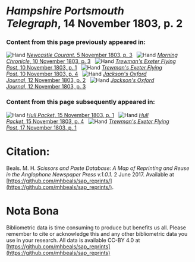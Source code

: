 # *Hampshire Portsmouth Telegraph*, 14 November 1803, p. 2  
  
### Content from this page previously appeared in:  
![Hand](http://scissorsandpaste.net/wp-content/uploads/2017/06/smallhandpointer.png) [*Newcastle Courant*, 5 November 1803, p. 3](https://mhbeals.github.io/sap_html/Newcastle-Courant/Newcastle-Courant-5-November-1803-p-3)  
![Hand](http://scissorsandpaste.net/wp-content/uploads/2017/06/smallhandpointer.png) [*Morning Chronicle*, 10 November 1803, p. 3](https://mhbeals.github.io/sap_html/Morning-Chronicle/Morning-Chronicle-10-November-1803-p-3)  
![Hand](http://scissorsandpaste.net/wp-content/uploads/2017/06/smallhandpointer.png) [*Trewman's Exeter Flying Post*, 10 November 1803, p. 1](https://mhbeals.github.io/sap_html/Trewman's-Exeter-Flying-Post/Trewman's-Exeter-Flying-Post-10-November-1803-p-1)  
![Hand](http://scissorsandpaste.net/wp-content/uploads/2017/06/smallhandpointer.png) [*Trewman's Exeter Flying Post*, 10 November 1803, p. 4](https://mhbeals.github.io/sap_html/Trewman's-Exeter-Flying-Post/Trewman's-Exeter-Flying-Post-10-November-1803-p-4)  
![Hand](http://scissorsandpaste.net/wp-content/uploads/2017/06/smallhandpointer.png) [*Jackson's Oxford Journal*, 12 November 1803, p. 2](https://mhbeals.github.io/sap_html/Jackson's-Oxford-Journal/Jackson's-Oxford-Journal-12-November-1803-p-2)  
![Hand](http://scissorsandpaste.net/wp-content/uploads/2017/06/smallhandpointer.png) [*Jackson's Oxford Journal*, 12 November 1803, p. 3](https://mhbeals.github.io/sap_html/Jackson's-Oxford-Journal/Jackson's-Oxford-Journal-12-November-1803-p-3)  
  
### Content from this page subsequently appeared in:  
![Hand](http://scissorsandpaste.net/wp-content/uploads/2017/06/smallhandpointer.png) [*Hull Packet*, 15 November 1803, p. 1](https://mhbeals.github.io/sap_html/Hull-Packet/Hull-Packet-15-November-1803-p-1)  
![Hand](http://scissorsandpaste.net/wp-content/uploads/2017/06/smallhandpointer.png) [*Hull Packet*, 15 November 1803, p. 4](https://mhbeals.github.io/sap_html/Hull-Packet/Hull-Packet-15-November-1803-p-4)  
![Hand](http://scissorsandpaste.net/wp-content/uploads/2017/06/smallhandpointer.png) [*Trewman's Exeter Flying Post*, 17 November 1803, p. 1](https://mhbeals.github.io/sap_html/Trewman's-Exeter-Flying-Post/Trewman's-Exeter-Flying-Post-17-November-1803-p-1)  


# Citation: 

Beals. M. H. *Scissors and Paste Database: A Map of Reprinting and Reuse in the Anglophone Newspaper Press v.1.0.1.* 2 June 2017. Available at [https://github.com/mhbeals/sap_reprints/](https://github.com/mhbeals/sap_reprints/). 

# Nota Bona

Bibliometric data is time consuming to produce but benefits us all. Please remember to cite or acknowledge this and any other bibliometric data you use in your research. All data is available CC-BY 4.0 at [https://github.com/mhbeals/sap_reprints](https://github.com/mhbeals/sap_reprints)